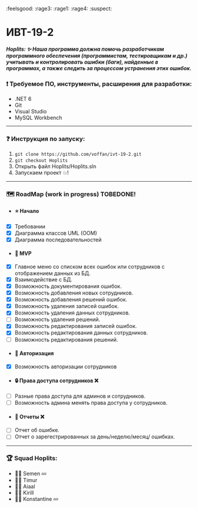 :feelsgood: :rage3: :rage1: :rage4: :suspect:
# ИВТ-19-2 

#### _Hoplits: :sparkles: Наша программа должна помочь разработчикам программного обеспечения (программистам, тестировщикам и др.) учитывать и контролировать ошибки (баги), найденные в программах, а также следить за процессом устранения этих ошибок._

### :exclamation: Требуемое ПО, инструменты, расширения для разработки:
- .NET 6
- Git
- Visual Studio
- MySQL Workbench

-------------
### :question: Инструкция по запуску: 
1. `git clone https://github.com/voffan/ivt-19-2.git`
2. `git checkout Hoplits`
3. Открыть файл Hoplits/Hoplits.sln
4. Запускаем проект :boom:!
-------------
### :world_map: RoadMap 	(work in progress) TOBEDONE!
* #### :star: Начало
- [x] Требовании
- [x] Диаграмма классов UML (OOM)
- [x] Диаграмма последовательностей
* #### :crown: MVP
- [x] Главное меню со списком всех ошибок или сотрудников с отображением данных из БД.
- [x] Взаимодействие с БД.
- [x] Возможность документирования ошибок.
- [x] Возможность добавления новых сотрудников.
- [x] Возможность добавления решений ошибок.
- [x] Возможность удаления записей ошибок.
- [x] Возможность удаления данных сотрудников.
- [ ] Возможность удаления решений.
- [x] Возможность редактирования записей ошибок.
- [x] Возможность редактирования данных сотрудников.
- [ ] Возможность редактирования решений.
* #### :key: Авторизация
- [x] Возможность авторизации сотрудников
* #### :lock: Права доступа сотрудников :x:
- [ ] Разные права доступа для админов и сотрудников.
- [ ] Возможность админа менять права доступа у сотрудников.
* #### :page_facing_up: Отчеты :x:
- [ ] Отчет об ошибке.
- [ ] Отчет о зарегестрированных за день/неделю/месяц/ ошибках.

-------------
### :trophy: Squad Hoplits:
* :superhero_man: Semen :zzz:
* :superhero_man: Timur
* :superhero_man: Aiaal
* :superhero_man: Kirill 
* :superhero_man: Konstantine :zzz:
